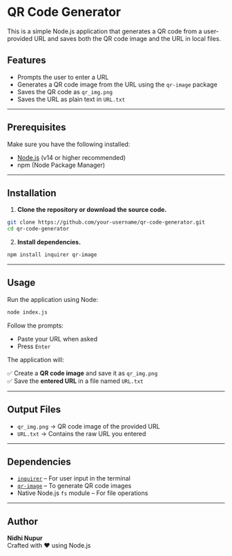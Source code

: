 # QR Code Generator

This is a simple Node.js application that generates a QR code from a user-provided URL and saves both the QR code image and the URL in local files.

## Features

- Prompts the user to enter a URL
- Generates a QR code image from the URL using the `qr-image` package
- Saves the QR code as `qr_img.png`
- Saves the URL as plain text in `URL.txt`

---

## Prerequisites

Make sure you have the following installed:

- [Node.js](https://nodejs.org/) (v14 or higher recommended)
- npm (Node Package Manager)

---

## Installation

1. **Clone the repository or download the source code.**

```bash
git clone https://github.com/your-username/qr-code-generator.git
cd qr-code-generator
```

2. **Install dependencies.**

```bash
npm install inquirer qr-image
```

---

## Usage

Run the application using Node:

```bash
node index.js
```

Follow the prompts:

- Paste your URL when asked
- Press `Enter`

The application will:

✅ Create a **QR code image** and save it as `qr_img.png`  
✅ Save the **entered URL** in a file named `URL.txt`

---

## Output Files

- `qr_img.png` → QR code image of the provided URL
- `URL.txt` → Contains the raw URL you entered

---

## Dependencies

- [`inquirer`](https://www.npmjs.com/package/inquirer) – For user input in the terminal
- [`qr-image`](https://www.npmjs.com/package/qr-image) – To generate QR code images
- Native Node.js `fs` module – For file operations

---

## Author

**Nidhi Nupur**  
Crafted with ❤️ using Node.js
